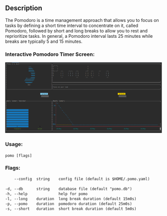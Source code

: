 ## Description
The Pomodoro is a time management approach that allows you to focus
on tasks by defining a short time interval to concentrate on it, called
Pomodoro, followed by short and long breaks to allow you to rest and
reprioritize tasks. In general, a Pomodoro interval lasts 25 minutes while
breaks are typically 5 and 15 minutes.

### Interactive Pomodoro Timer Screen:

![Pomodoro Screen](https://github.com/karapetianash/pomodoro-cli/blob/main/pomoFinalScreen.PNG "Pomodoro Screen")

### Usage:
`pomo [flags]`

### Flags:

        --config  string    config file (default is $HOME/.pomo.yaml)

    -d, --db      string    database file (default "pomo.db")
    -h, --help              help for pomo
    -l, --long    duration  long break duration (default 15m0s)
    -p, --pomo    duration  pomodoro duration (default 25m0s)
    -s, --short   duration  short break duration (default 5m0s)
